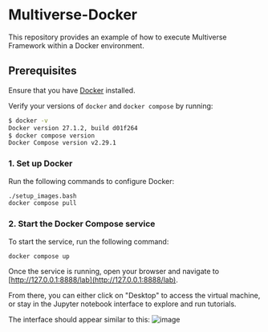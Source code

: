 # Multiverse-Docker

This repository provides an example of how to execute Multiverse Framework within a Docker environment.

## Prerequisites

Ensure that you have [Docker](https://docs.docker.com/engine/install/ubuntu/#install-using-the-repository) installed.

Verify your versions of `docker` and `docker compose` by running:

```bash
$ docker -v
Docker version 27.1.2, build d01f264
$ docker compose version
Docker Compose version v2.29.1
```

### 1. Set up Docker

Run the following commands to configure Docker:

```bash
./setup_images.bash
docker compose pull
```

### 2. Start the Docker Compose service

To start the service, run the following command:

```bash
docker compose up
```

Once the service is running, open your browser and navigate to [http://127.0.0.1:8888/lab](http://127.0.0.1:8888/lab).

From there, you can either click on "Desktop" to access the virtual machine, or stay in the Jupyter notebook interface to explore and run tutorials.

The interface should appear similar to this:
![image](https://github.com/user-attachments/assets/f3a08557-0179-4dd9-a448-e878163e54ed)
